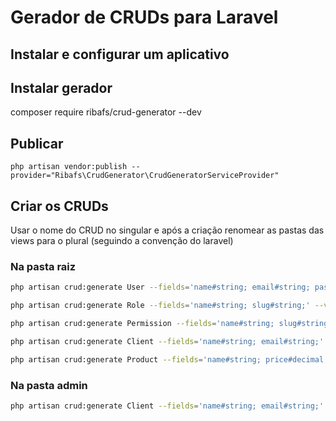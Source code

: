 # Gerador de CRUDs para Laravel

## Instalar e configurar um aplicativo

## Instalar gerador
composer require ribafs/crud-generator --dev

## Publicar
    php artisan vendor:publish --provider="Ribafs\CrudGenerator\CrudGeneratorServiceProvider"

## Criar os CRUDs

Usar o nome do CRUD no singular e após a criação renomear as pastas das views para o plural (seguindo a convenção do laravel)

### Na pasta raiz
```bash
php artisan crud:generate User --fields='name#string; email#string; password#string;' --view-path='' --controller-namespace=App\\Http\\Controllers --route-group='' --form-helper=html

php artisan crud:generate Role --fields='name#string; slug#string;' --view-path='' --controller-namespace=App\\Http\\Controllers --route-group='' --form-helper=html

php artisan crud:generate Permission --fields='name#string; slug#string;' --view-path='' --controller-namespace=App\\Http\\Controllers --route-group='' --form-helper=html

php artisan crud:generate Client --fields='name#string; email#string;' --view-path='' --controller-namespace=App\\Http\\Controllers --route-group='' --form-helper=html

php artisan crud:generate Product --fields='name#string; price#decimal;' --view-path='' --controller-namespace=App\\Http\\Controllers --route-group='' --form-helper=html
```

### Na pasta admin
```bash
php artisan crud:generate Client --fields='name#string; email#string;' --view-path=admin --controller-namespace=App\\Http\\Controllers\\Admin --route-group=admin --form-helper=html
```
